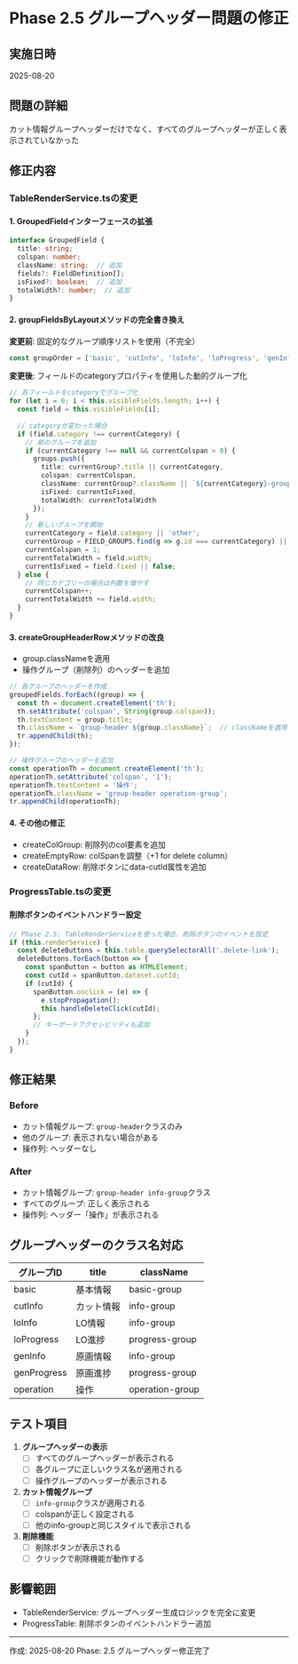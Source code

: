 # Phase 2.5 グループヘッダー問題の修正

## 実施日時
2025-08-20

## 問題の詳細
カット情報グループヘッダーだけでなく、すべてのグループヘッダーが正しく表示されていなかった

## 修正内容

### TableRenderService.tsの変更

#### 1. GroupedFieldインターフェースの拡張
```typescript
interface GroupedField {
  title: string;
  colspan: number;
  className: string;  // 追加
  fields?: FieldDefinition[];
  isFixed?: boolean;  // 追加
  totalWidth?: number;  // 追加
}
```

#### 2. groupFieldsByLayoutメソッドの完全書き換え
**変更前**: 固定的なグループ順序リストを使用（不完全）
```typescript
const groupOrder = ['basic', 'cutInfo', 'loInfo', 'loProgress', 'genInfo', 'genProgress'];
```

**変更後**: フィールドのcategoryプロパティを使用した動的グループ化
```typescript
// 各フィールドをcategoryでグループ化
for (let i = 0; i < this.visibleFields.length; i++) {
  const field = this.visibleFields[i];
  
  // categoryが変わった場合
  if (field.category !== currentCategory) {
    // 前のグループを追加
    if (currentCategory !== null && currentColspan > 0) {
      groups.push({
        title: currentGroup?.title || currentCategory,
        colspan: currentColspan,
        className: currentGroup?.className || `${currentCategory}-group`,
        isFixed: currentIsFixed,
        totalWidth: currentTotalWidth
      });
    }
    // 新しいグループを開始
    currentCategory = field.category || 'other';
    currentGroup = FIELD_GROUPS.find(g => g.id === currentCategory) || null;
    currentColspan = 1;
    currentTotalWidth = field.width;
    currentIsFixed = field.fixed || false;
  } else {
    // 同じカテゴリーの場合は列数を増やす
    currentColspan++;
    currentTotalWidth += field.width;
  }
}
```

#### 3. createGroupHeaderRowメソッドの改良
- group.classNameを適用
- 操作グループ（削除列）のヘッダーを追加

```typescript
// 各グループのヘッダーを作成
groupedFields.forEach((group) => {
  const th = document.createElement('th');
  th.setAttribute('colspan', String(group.colspan));
  th.textContent = group.title;
  th.className = `group-header ${group.className}`;  // classNameを適用
  tr.appendChild(th);
});

// 操作グループのヘッダーを追加
const operationTh = document.createElement('th');
operationTh.setAttribute('colspan', '1');
operationTh.textContent = '操作';
operationTh.className = 'group-header operation-group';
tr.appendChild(operationTh);
```

#### 4. その他の修正
- createColGroup: 削除列のcol要素を追加
- createEmptyRow: colSpanを調整（+1 for delete column）
- createDataRow: 削除ボタンにdata-cutId属性を追加

### ProgressTable.tsの変更

#### 削除ボタンのイベントハンドラー設定
```typescript
// Phase 2.5: TableRenderServiceを使った場合、削除ボタンのイベントを設定
if (this.renderService) {
  const deleteButtons = this.table.querySelectorAll('.delete-link');
  deleteButtons.forEach(button => {
    const spanButton = button as HTMLElement;
    const cutId = spanButton.dataset.cutId;
    if (cutId) {
      spanButton.onclick = (e) => {
        e.stopPropagation();
        this.handleDeleteClick(cutId);
      };
      // キーボードアクセシビリティも追加
    }
  });
}
```

## 修正結果

### Before
- カット情報グループ: `group-header`クラスのみ
- 他のグループ: 表示されない場合がある
- 操作列: ヘッダーなし

### After
- カット情報グループ: `group-header info-group`クラス
- すべてのグループ: 正しく表示される
- 操作列: ヘッダー「操作」が表示される

## グループヘッダーのクラス名対応

| グループID | title | className |
|-----------|-------|-----------|
| basic | 基本情報 | basic-group |
| cutInfo | カット情報 | info-group |
| loInfo | LO情報 | info-group |
| loProgress | LO進捗 | progress-group |
| genInfo | 原画情報 | info-group |
| genProgress | 原画進捗 | progress-group |
| operation | 操作 | operation-group |

## テスト項目

1. **グループヘッダーの表示**
   - [ ] すべてのグループヘッダーが表示される
   - [ ] 各グループに正しいクラス名が適用される
   - [ ] 操作グループのヘッダーが表示される

2. **カット情報グループ**
   - [ ] `info-group`クラスが適用される
   - [ ] colspanが正しく設定される
   - [ ] 他のinfo-groupと同じスタイルで表示される

3. **削除機能**
   - [ ] 削除ボタンが表示される
   - [ ] クリックで削除機能が動作する

## 影響範囲
- TableRenderService: グループヘッダー生成ロジックを完全に変更
- ProgressTable: 削除ボタンのイベントハンドラー追加

---
作成: 2025-08-20
Phase: 2.5 グループヘッダー修正完了